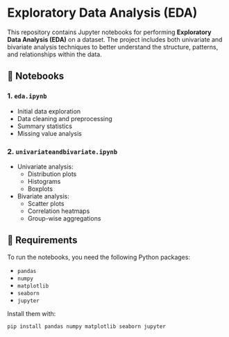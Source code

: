 # Exploratory Data Analysis (EDA)

This repository contains Jupyter notebooks for performing **Exploratory Data Analysis (EDA)** on a dataset. The project includes both univariate and bivariate analysis techniques to better understand the structure, patterns, and relationships within the data.

## 📁 Notebooks

### 1. `eda.ipynb`
- Initial data exploration
- Data cleaning and preprocessing
- Summary statistics
- Missing value analysis

### 2. `univariateandbivariate.ipynb`
- Univariate analysis:
  - Distribution plots
  - Histograms
  - Boxplots
- Bivariate analysis:
  - Scatter plots
  - Correlation heatmaps
  - Group-wise aggregations

## 📌 Requirements

To run the notebooks, you need the following Python packages:

- `pandas`
- `numpy`
- `matplotlib`
- `seaborn`
- `jupyter`

Install them with:

```bash
pip install pandas numpy matplotlib seaborn jupyter
